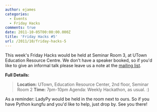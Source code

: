 ```yaml
---
author: ejames
categories:
  - Events
  - Friday Hacks
comments: true
date: 2011-10-05T00:00:00.000Z
title: 'Friday Hacks #5'
url: /2011/10/friday-hacks-5
---
```


This week's Friday Hacks would be held at Seminar Room 3, at UTown Education Resource Centre. We don't have a speaker booked, so if you'd like to give an informal talk please leave us a note at the <a href="//groups.google.com/group/nushackers?hl=en_US">mailing list</a>.

<strong>Full Details:</strong>

<blockquote><strong>Location:</strong> UTown, Education Resource Center, 2nd floor, Seminar Room 2
<strong>Time:</strong> 7pm-10pm
Agenda: Weekly Hackathon, as usual. :)</blockquote>

As a reminder: LadyPy would be held in the room next to ours. So if you have Python kungfu and you'd like to help, just drop by. See you there!
